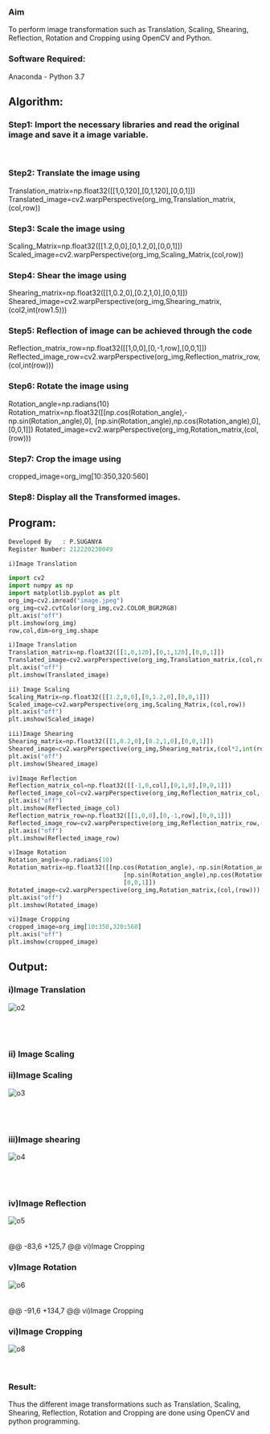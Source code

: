 ### Aim
To perform image transformation such as Translation, Scaling, Shearing, Reflection, Rotation and Cropping using OpenCV and Python.

### Software Required:
Anaconda - Python 3.7

## Algorithm:

### Step1: Import the necessary libraries and read the original image and save it a image variable.
<br>

### Step2: Translate the image using
Translation_matrix=np.float32([[1,0,120],[0,1,120],[0,0,1]]) Translated_image=cv2.warpPerspective(org_img,Translation_matrix,(col,row))
<br>

### Step3: Scale the image using
Scaling_Matrix=np.float32([[1.2,0,0],[0,1.2,0],[0,0,1]]) Scaled_image=cv2.warpPerspective(org_img,Scaling_Matrix,(col,row))
<br>

### Step4: Shear the image using
Shearing_matrix=np.float32([[1,0.2,0],[0.2,1,0],[0,0,1]]) Sheared_image=cv2.warpPerspective(org_img,Shearing_matrix,(col2,int(row1.5)))
<br>

### Step5: Reflection of image can be achieved through the code
Reflection_matrix_row=np.float32([[1,0,0],[0,-1,row],[0,0,1]]) Reflected_image_row=cv2.warpPerspective(org_img,Reflection_matrix_row,(col,int(row)))
<br>
### Step6: Rotate the image using
Rotation_angle=np.radians(10) Rotation_matrix=np.float32([[np.cos(Rotation_angle),-np.sin(Rotation_angle),0], [np.sin(Rotation_angle),np.cos(Rotation_angle),0], [0,0,1]]) Rotated_image=cv2.warpPerspective(org_img,Rotation_matrix,(col,(row)))

### Step7: Crop the image using
cropped_image=org_img[10:350,320:560]

### Step8: Display all the Transformed images.

## Program:
```python
Developed By   : P.SUGANYA
Register Number: 212220230049

i)Image Translation

import cv2
import numpy as np
import matplotlib.pyplot as plt
org_img=cv2.imread("image.jpeg")
org_img=cv2.cvtColor(org_img,cv2.COLOR_BGR2RGB)
plt.axis("off")
plt.imshow(org_img)
row,col,dim=org_img.shape

i)Image Translation
Translation_matrix=np.float32([[1,0,120],[0,1,120],[0,0,1]])
Translated_image=cv2.warpPerspective(org_img,Translation_matrix,(col,row))
plt.axis("off")
plt.imshow(Translated_image)

ii) Image Scaling
Scaling_Matrix=np.float32([[1.2,0,0],[0,1.2,0],[0,0,1]])
Scaled_image=cv2.warpPerspective(org_img,Scaling_Matrix,(col,row))
plt.axis("off")
plt.imshow(Scaled_image)

iii)Image Shearing
Shearing_matrix=np.float32([[1,0.2,0],[0.2,1,0],[0,0,1]])
Sheared_image=cv2.warpPerspective(org_img,Shearing_matrix,(col*2,int(row*1.5)))
plt.axis("off")
plt.imshow(Sheared_image)

iv)Image Reflection
Reflection_matrix_col=np.float32([[-1,0,col],[0,1,0],[0,0,1]])
Reflected_image_col=cv2.warpPerspective(org_img,Reflection_matrix_col,(col,int(row)))
plt.axis("off")
plt.imshow(Reflected_image_col)
Reflection_matrix_row=np.float32([[1,0,0],[0,-1,row],[0,0,1]])
Reflected_image_row=cv2.warpPerspective(org_img,Reflection_matrix_row,(col,int(row)))
plt.axis("off")
plt.imshow(Reflected_image_row)

v)Image Rotation
Rotation_angle=np.radians(10)
Rotation_matrix=np.float32([[np.cos(Rotation_angle),-np.sin(Rotation_angle),0],
                                [np.sin(Rotation_angle),np.cos(Rotation_angle),0],
                                [0,0,1]])
Rotated_image=cv2.warpPerspective(org_img,Rotation_matrix,(col,(row)))
plt.axis("off")
plt.imshow(Rotated_image)

vi)Image Cropping
cropped_image=org_img[10:350,320:560]
plt.axis("off")
plt.imshow(cropped_image)
```
## Output:
### i)Image Translation
![o2](https://user-images.githubusercontent.com/77089743/165481910-16a85deb-adff-41b8-a054-6fabb4933962.PNG)
<br>
<br>
<br>
<br>

### ii) Image Scaling
### ii)Image Scaling
![o3](https://user-images.githubusercontent.com/77089743/165481954-96d410d2-aa29-4a84-a441-97a960cbf75f.PNG)
<br>
<br>
<br>
<br>


### iii)Image shearing
![o4](https://user-images.githubusercontent.com/77089743/165482011-26deb33f-3113-4b6f-bec9-dafbd9c0dd3f.PNG)
<br>
<br>
<br>
<br>


### iv)Image Reflection
![o5](https://user-images.githubusercontent.com/77089743/165482061-fb543907-f6e3-4e81-8473-6a7e400cb16e.PNG)
<br>
<br>
<br>
@@ -83,6 +125,7 @@ vi)Image Cropping


### v)Image Rotation
![o6](https://user-images.githubusercontent.com/77089743/165482135-1f161f3f-8f94-41ed-9263-2a7a581de8fe.PNG)
<br>
<br>
<br>
@@ -91,6 +134,7 @@ vi)Image Cropping


### vi)Image Cropping
![o8](https://user-images.githubusercontent.com/77089743/165482212-325c85ef-3052-4b82-8f44-05e035b324f2.PNG)
<br>
<br>
<br>

### Result:
Thus the different image transformations such as Translation, Scaling, Shearing, Reflection, Rotation and Cropping are done using OpenCV and python programming.
